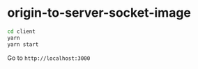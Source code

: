 # origin-to-server-socket-image

```sh
cd client
yarn
yarn start
```

Go to `http://localhost:3000`
